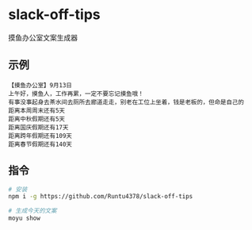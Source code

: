 # slack-off-tips

摸鱼办公室文案生成器

## 示例

```
【摸鱼办公室】9月13日
上午好，摸鱼人，工作再累，一定不要忘记摸鱼哦！
有事没事起身去茶水间去厕所去廊道走走，别老在工位上坐着，钱是老板的，但命是自己的
距离本周周末还有5天
距离中秋假期还有5天
距离国庆假期还有17天
距离跨年假期还有109天
距离春节假期还有140天
```

## 指令

```bash
# 安装
npm i -g https://github.com/Runtu4378/slack-off-tips

# 生成今天的文案
moyu show 
```